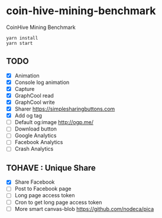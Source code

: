 # coin-hive-mining-benchmark
CoinHive Mining Benchmark

```shell
yarn install
yarn start
```

## TODO
- [x] Animation
- [x] Console log animation
- [x] Capture
- [x] GraphCool read
- [x] GraphCool write
- [x] Sharer https://simplesharingbuttons.com
- [x] Add og tag
- [ ] Default og:image http://ogp.me/
- [ ] Download button
- [ ] Google Analytics
- [ ] Facebook Analytics
- [ ] Crash Analytics

## TOHAVE : Unique Share
- [x] Share Facebook
- [ ] Post to Facebook page
- [ ] Long page access token
- [ ] Cron to get long page access token
- [ ] More smart canvas-blob https://github.com/nodeca/pica
